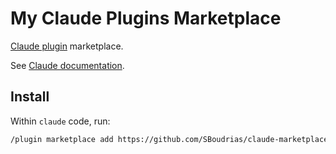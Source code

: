 # My Claude Plugins Marketplace

[Claude plugin](https://www.anthropic.com/news/claude-code-plugins) marketplace.

See [Claude documentation](https://docs.claude.com/en/docs/claude-code/plugin-marketplaces).

## Install

Within `claude` code, run:

```sh
/plugin marketplace add https://github.com/SBoudrias/claude-marketplace
```
